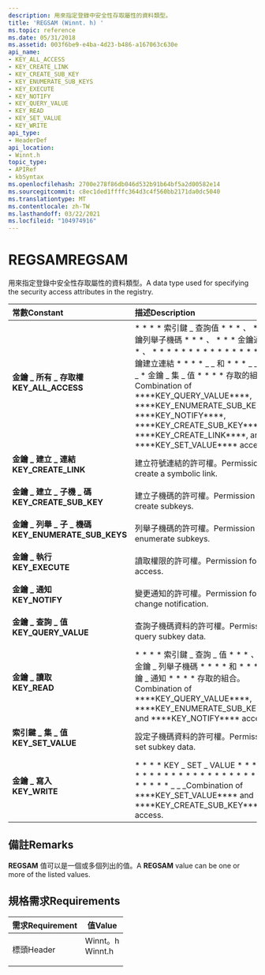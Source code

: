 ```yaml
---
description: 用來指定登錄中安全性存取屬性的資料類型。
title: 'REGSAM (Winnt. h) '
ms.topic: reference
ms.date: 05/31/2018
ms.assetid: 003f6be9-e4ba-4d23-b486-a167063c630e
api_name:
- KEY_ALL_ACCESS
- KEY_CREATE_LINK
- KEY_CREATE_SUB_KEY
- KEY_ENUMERATE_SUB_KEYS
- KEY_EXECUTE
- KEY_NOTIFY
- KEY_QUERY_VALUE
- KEY_READ
- KEY_SET_VALUE
- KEY_WRITE
api_type:
- HeaderDef
api_location:
- Winnt.h
topic_type:
- APIRef
- kbSyntax
ms.openlocfilehash: 2700e278f86db046d532b91b64bf5a2d00582e14
ms.sourcegitcommit: c8ec1ded1ffffc364d3c4f560bb2171da0dc5040
ms.translationtype: MT
ms.contentlocale: zh-TW
ms.lasthandoff: 03/22/2021
ms.locfileid: "104974916"
---
```

# <a name="regsam"></a><span data-ttu-id="edde7-103">REGSAM</span><span class="sxs-lookup"><span data-stu-id="edde7-103">REGSAM</span></span>

<span data-ttu-id="edde7-104">用來指定登錄中安全性存取屬性的資料類型。</span><span class="sxs-lookup"><span data-stu-id="edde7-104">A data type used for specifying the security access attributes in the registry.</span></span>



| <span data-ttu-id="edde7-105">常數</span><span class="sxs-lookup"><span data-stu-id="edde7-105">Constant</span></span>                                                                                                                                                                                   | <span data-ttu-id="edde7-106">描述</span><span class="sxs-lookup"><span data-stu-id="edde7-106">Description</span></span>                                                                                                                                                                                                |
|:-------------------------------------------------------------------------------------------------------------------------------------------------------------------------------------------|:-----------------------------------------------------------------------------------------------------------------------------------------------------------------------------------------------------------|
| <span id="KEY_ALL_ACCESS"></span><span id="key_all_access"></span><dl> <span data-ttu-id="edde7-107"><dt>**金鑰 \_ 所有 \_ 存取權**</dt></span><span class="sxs-lookup"><span data-stu-id="edde7-107"><dt>**KEY\_ALL\_ACCESS**</dt></span></span> </dl>                          | <span data-ttu-id="edde7-108">\* \* \* \* 索引鍵 \_ 查詢值 \* \* \* *、* \* \* \* 金鑰列舉子機碼 \* \* \* *、* \* \* \* 金鑰通知 \* \* \* *、* \* \* \* \* \* \* \* \* \* \* \* \* \* \* \* \* \* 金鑰建立連結 \* \* \* \* \_ \_ 和 \* \* \* \_ \_ \_ \_ \_ \_ \_ \_ \* 金鑰 \_ 集 \_ 值 \* \* \* \* 存取的組合。</span><span class="sxs-lookup"><span data-stu-id="edde7-108">Combination of \*\*\*\*KEY\_QUERY\_VALUE\*\*\*\*, \*\*\*\*KEY\_ENUMERATE\_SUB\_KEYS\*\*\*\*, \*\*\*\*KEY\_NOTIFY\*\*\*\*, \*\*\*\*KEY\_CREATE\_SUB\_KEY\*\*\*\*, \*\*\*\*KEY\_CREATE\_LINK\*\*\*\*, and \*\*\*\*KEY\_SET\_VALUE\*\*\*\* access.</span></span><br/> |
| <span id="KEY_CREATE_LINK"></span><span id="key_create_link"></span><dl> <span data-ttu-id="edde7-109"><dt>**金鑰 \_ 建立 \_ 連結**</dt></span><span class="sxs-lookup"><span data-stu-id="edde7-109"><dt>**KEY\_CREATE\_LINK**</dt></span></span> </dl>                       | <span data-ttu-id="edde7-110">建立符號連結的許可權。</span><span class="sxs-lookup"><span data-stu-id="edde7-110">Permission to create a symbolic link.</span></span><br/>                                                                                                                                                           |
| <span id="KEY_CREATE_SUB_KEY"></span><span id="key_create_sub_key"></span><dl> <span data-ttu-id="edde7-111"><dt>**金鑰 \_ 建立 \_ 子機 \_ 碼**</dt></span><span class="sxs-lookup"><span data-stu-id="edde7-111"><dt>**KEY\_CREATE\_SUB\_KEY**</dt></span></span> </dl>             | <span data-ttu-id="edde7-112">建立子機碼的許可權。</span><span class="sxs-lookup"><span data-stu-id="edde7-112">Permission to create subkeys.</span></span><br/>                                                                                                                                                                   |
| <span id="KEY_ENUMERATE_SUB_KEYS"></span><span id="key_enumerate_sub_keys"></span><dl> <span data-ttu-id="edde7-113"><dt>**金鑰 \_ 列舉 \_ 子 \_ 機碼**</dt></span><span class="sxs-lookup"><span data-stu-id="edde7-113"><dt>**KEY\_ENUMERATE\_SUB\_KEYS**</dt></span></span> </dl> | <span data-ttu-id="edde7-114">列舉子機碼的許可權。</span><span class="sxs-lookup"><span data-stu-id="edde7-114">Permission to enumerate subkeys.</span></span><br/>                                                                                                                                                                |
| <span id="KEY_EXECUTE"></span><span id="key_execute"></span><dl> <span data-ttu-id="edde7-115"><dt>**金鑰 \_ 執行**</dt></span><span class="sxs-lookup"><span data-stu-id="edde7-115"><dt>**KEY\_EXECUTE**</dt></span></span> </dl>                                    | <span data-ttu-id="edde7-116">讀取權限的許可權。</span><span class="sxs-lookup"><span data-stu-id="edde7-116">Permission for read access.</span></span><br/>                                                                                                                                                                     |
| <span id="KEY_NOTIFY"></span><span id="key_notify"></span><dl> <span data-ttu-id="edde7-117"><dt>**金鑰 \_ 通知**</dt></span><span class="sxs-lookup"><span data-stu-id="edde7-117"><dt>**KEY\_NOTIFY**</dt></span></span> </dl>                                       | <span data-ttu-id="edde7-118">變更通知的許可權。</span><span class="sxs-lookup"><span data-stu-id="edde7-118">Permission for change notification.</span></span><br/>                                                                                                                                                             |
| <span id="KEY_QUERY_VALUE"></span><span id="key_query_value"></span><dl> <span data-ttu-id="edde7-119"><dt>**金鑰 \_ 查詢 \_ 值**</dt></span><span class="sxs-lookup"><span data-stu-id="edde7-119"><dt>**KEY\_QUERY\_VALUE**</dt></span></span> </dl>                       | <span data-ttu-id="edde7-120">查詢子機碼資料的許可權。</span><span class="sxs-lookup"><span data-stu-id="edde7-120">Permission to query subkey data.</span></span><br/>                                                                                                                                                                |
| <span id="KEY_READ"></span><span id="key_read"></span><dl> <span data-ttu-id="edde7-121"><dt>**金鑰 \_ 讀取**</dt></span><span class="sxs-lookup"><span data-stu-id="edde7-121"><dt>**KEY\_READ**</dt></span></span> </dl>                                             | <span data-ttu-id="edde7-122">\* \* \* \* 索引鍵 \_ 查詢 \_ 值 \* \* \* *、* \* \* \* 金鑰 \_ 列舉子機碼 \* \* \* \* 和 \* \* \* \_ \_ \* 金鑰 \_ 通知 \* \* \* \* 存取的組合。</span><span class="sxs-lookup"><span data-stu-id="edde7-122">Combination of \*\*\*\*KEY\_QUERY\_VALUE\*\*\*\*, \*\*\*\*KEY\_ENUMERATE\_SUB\_KEYS\*\*\*\*, and \*\*\*\*KEY\_NOTIFY\*\*\*\* access.</span></span><br/>                                                                                    |
| <span id="KEY_SET_VALUE"></span><span id="key_set_value"></span><dl> <span data-ttu-id="edde7-123"><dt>**索引鍵 \_ 集 \_ 值**</dt></span><span class="sxs-lookup"><span data-stu-id="edde7-123"><dt>**KEY\_SET\_VALUE**</dt></span></span> </dl>                             | <span data-ttu-id="edde7-124">設定子機碼資料的許可權。</span><span class="sxs-lookup"><span data-stu-id="edde7-124">Permission to set subkey data.</span></span><br/>                                                                                                                                                                  |
| <span id="KEY_WRITE"></span><span id="key_write"></span><dl> <span data-ttu-id="edde7-125"><dt>**金鑰 \_ 寫入**</dt></span><span class="sxs-lookup"><span data-stu-id="edde7-125"><dt>**KEY\_WRITE**</dt></span></span> </dl>                                          | <span data-ttu-id="edde7-126">\* \* \* \* KEY \_ SET \_ VALUE \* \* \* \* 和 \* \* \* \* \* \* \* \* \* \* \* \* \* \* \* \* \* \* \* \* \* \* \* \* \* \* \* \* \_ \_ \_</span><span class="sxs-lookup"><span data-stu-id="edde7-126">Combination of \*\*\*\*KEY\_SET\_VALUE\*\*\*\* and \*\*\*\*KEY\_CREATE\_SUB\_KEY\*\*\*\* access.</span></span><br/>                                                                                                                |



## <a name="remarks"></a><span data-ttu-id="edde7-127">備註</span><span class="sxs-lookup"><span data-stu-id="edde7-127">Remarks</span></span>

<span data-ttu-id="edde7-128">**REGSAM** 值可以是一個或多個列出的值。</span><span class="sxs-lookup"><span data-stu-id="edde7-128">A **REGSAM** value can be one or more of the listed values.</span></span>

## <a name="requirements"></a><span data-ttu-id="edde7-129">規格需求</span><span class="sxs-lookup"><span data-stu-id="edde7-129">Requirements</span></span>



| <span data-ttu-id="edde7-130">需求</span><span class="sxs-lookup"><span data-stu-id="edde7-130">Requirement</span></span> | <span data-ttu-id="edde7-131">值</span><span class="sxs-lookup"><span data-stu-id="edde7-131">Value</span></span> |
|-------------------|------------------------------------------------------------------------------------|
| <span data-ttu-id="edde7-132">標頭</span><span class="sxs-lookup"><span data-stu-id="edde7-132">Header</span></span><br/> | <dl> <span data-ttu-id="edde7-133"><dt>Winnt。h</dt></span><span class="sxs-lookup"><span data-stu-id="edde7-133"><dt>Winnt.h</dt></span></span> </dl> |



 

 




